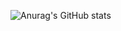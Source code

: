 ![Anurag's GitHub stats](https://github-readme-stats.vercel.app/api?username=MinhCreator&show_icons=true&theme=onedark)
